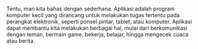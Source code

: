 Tentu, mari kita bahas dengan sederhana. Aplikasi adalah program komputer kecil yang dirancang untuk melakukan tugas tertentu pada perangkat elektronik, seperti ponsel pintar, tablet, atau komputer. 
Aplikasi dapat membantu kita melakukan berbagai hal, mulai dari berkomunikasi dengan teman, bermain game, bekerja, belajar, hingga mengecek cuaca atau berita.

